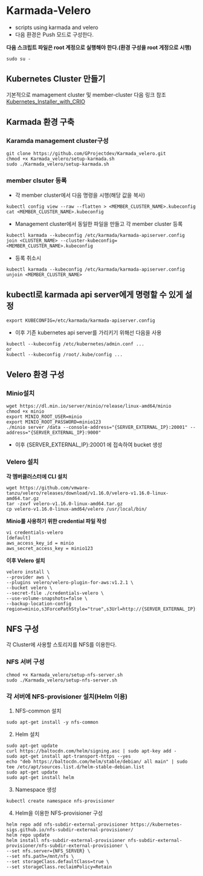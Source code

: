 # Karmada-Velero
- scripts using karmada and velero
- 다음 환경은 Push 모드로 구성한다.

**다음 스크립트 파일은 root 계정으로 실행해야 한다.(환경 구성을 root 게정으로 시행)**
```
sudo su -
```

## Kubernetes Cluster 만들기
기본적으로 mamagement cluster 및 member-cluster
다음 링크 참조 [Kubernetes_Installer_with_CRIO](https://github.com/GProjectdev/Kubernetes_Installer_with_CRIO.git)

## Karmada 환경 구축
### Karamda management cluster구성
```
git clone https://github.com/GProjectdev/Karmada_velero.git
chmod +x Karmada_velero/setup-karmada.sh
sudo ./Karmada_velero/setup-karmada.sh
```

### member clsuter 등록
- 각 member cluster에서 다음 명령을 시행(해당 값을 복사)
```
kubectl config view --raw --flatten > <MEMBER_CLUSTER_NAME>.kubeconfig
cat <MEMBER_CLUSTER_NAME>.kubeconfig
```
- Management cluster에서 동일한 파일을 만들고 각 member cluster 등록
```
kubectl karmada --kubeconfig /etc/karmada/karmada-apiserver.config  join <CLUSTER_NAME> --cluster-kubeconfig=<MEMBER_CLUSTER_NAME>.kubeconfig
```
- 등록 취소시
```
kubectl karmada --kubeconfig /etc/karmada/karmada-apiserver.config unjoin <MEMBER_CLUSTER_NAME>
```

## kubectl로 karmada api server에게 명령할 수 있게 설정
```
export KUBECONFIG=/etc/karmada/karmada-apiserver.config
```
- 이후 기존 kubernetes api server를 가리키기 위해선 다음을 사용
```
kubectl --kubeconfig /etc/kubernetes/admin.conf ...
or
kubectl --kubeconfig /root/.kube/config ...
```

## Velero 환경 구성

### Minio설치
```
wget https://dl.min.io/server/minio/release/linux-amd64/minio
chmod +x minio
export MINIO_ROOT_USER=minio
export MINIO_ROOT_PASSWORD=minio123
./minio server /data --console-address="{SERVER_EXTERNAL_IP}:20001" --address="{SERVER_EXTERNAL_IP}:9000"
```
- 이후 {SERVER_EXTERNAL_IP}:20001 에 접속하여 bucket 생성

### Velero 설치
**각 멤버클러스터에 CLI 설치**
```
wget https://github.com/vmware-tanzu/velero/releases/download/v1.16.0/velero-v1.16.0-linux-amd64.tar.gz
tar -zxvf velero-v1.16.0-linux-amd64.tar.gz
cp velero-v1.16.0-linux-amd64/velero /usr/local/bin/
```
**Minio를 사용하기 위한 credential 파일 작성**
```
vi credentials-velero
[default]
aws_access_key_id = minio
aws_secret_access_key = minio123
```

**이후 Velero 설치**
```
velero install \
--provider aws \
--plugins velero/velero-plugin-for-aws:v1.2.1 \
--bucket velero \
--secret-file ./credentials-velero \
--use-volume-snapshots=false \
--backup-location-config region=minio,s3ForcePathStyle="true",s3Url=http://{SERVER_EXTERNAL_IP}:9000
```

## NFS 구성
각 Cluster에 사용할 스토리지를 NFS를 이용한다.

### NFS 서버 구성
```
chmod +x Karmada_velero/setup-nfs-server.sh
sudo ./Karmada_velero/setup-nfs-server.sh
```

### 각 서버에 NFS-provisioner 설치(Helm 이용)
1. NFS-common 설치
```
sudo apt-get install -y nfs-common
```
2. Helm 설치
```
sudo apt-get update  
curl https://baltocdn.com/helm/signing.asc | sudo apt-key add - 
sudo apt-get install apt-transport-https --yes 
echo "deb https://baltocdn.com/helm/stable/debian/ all main" | sudo tee /etc/apt/sources.list.d/helm-stable-debian.list 
sudo apt-get update 
sudo apt-get install helm
```
3. Namespace 생성
```
kubectl create namespace nfs-provisioner
```
4. Helm을 이용한 NFS-provisioner 구성
```
helm repo add nfs-subdir-external-provisioner https://kubernetes-sigs.github.io/nfs-subdir-external-provisioner/
helm repo update 
helm install nfs-subdir-external-provisioner nfs-subdir-external-provisioner/nfs-subdir-external-provisioner \
--set nfs.server={NFS_SERVER} \
--set nfs.path=/mnt/nfs \
--set storageClass.defaultClass=true \
--set storageClass.reclaimPolicy=Retain
```

